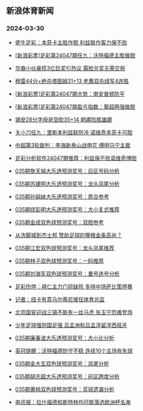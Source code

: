 ## 新浪体育新闻 
### 2024-03-30

+ [佬牛足彩：本菲卡主胜作胆 利兹联作客力保不败](https://sports.sina.com.cn/l/2024-03-29/doc-inapyawu2611060.shtml)

+ [[新浪彩票]足彩第24047期任九：沃特福德主胜做胆](https://sports.sina.com.cn/l/2024-03-29/doc-inapxshx3818538.shtml)

+ [华裔小伙豪揽3亿巨奖引热议 露脸兑奖无需交税](https://sports.sina.com.cn/l/2024-03-29/doc-inapxsia4938373.shtml)

+ [穆雷44分+绝杀塔图姆31+13 老鹰双杀绿军4连胜](https://sports.sina.com.cn/basketball/nba/2024-03-29/doc-inapyawu2604896.shtml)

+ [[新浪彩票]足彩第24047期大势：南安普顿防平](https://sports.sina.com.cn/l/2024-03-29/doc-inapxsia4938771.shtml)

+ [[新浪彩票]足彩第24047期盈亏指数：葡超两强做胆](https://sports.sina.com.cn/l/2024-03-29/doc-inapxsia4939438.shtml)

+ [锡安28分字母哥空砍35+14 鹈鹕险胜雄鹿](https://sports.sina.com.cn/basketball/nba/2024-03-29/doc-inapyawu2613857.shtml)

+ [关小刀任九：里斯本利兹联防冷 诺维奇本菲卡可胆](https://sports.sina.com.cn/l/2024-03-29/doc-inapypnq2439578.shtml)

+ [中超第3轮裁判：李海新泰山战申花 傅明马宁主裁](https://sports.sina.com.cn/china/2024-03-29/doc-inapyawu2611380.shtml)

+ [足彩分析软件24047期推荐：利兹保不败诺维奇博胆](https://sports.sina.com.cn/l/2024-03-29/doc-inapxsie1716336.shtml)

+ [035期詹天端大乐透预测奖号：后区号码分析](https://sports.sina.com.cn/l/2024-03-29/doc-inapyawu2614308.shtml)

+ [035期苏建明大乐透预测奖号：龙头凤尾分析](https://sports.sina.com.cn/l/2024-03-29/doc-inapyawy1511485.shtml)

+ [035期孙娟妹大乐透预测奖号：质合参考](https://sports.sina.com.cn/l/2024-03-29/doc-inapyawu2616131.shtml)

+ [035期缪彭明大乐透预测奖号：大小复式推荐](https://sports.sina.com.cn/l/2024-03-29/doc-inapyawt3617701.shtml)

+ [035期金成双色球预测奖号：双胆参考](https://sports.sina.com.cn/l/2024-03-29/doc-inapyawy1506534.shtml)

+ [从洗脚城到杰士邦 赞助足球的哪根金条高尚？](https://sports.sina.com.cn/china/2024-03-29/doc-inapxshy2814015.shtml)

+ [035期江宏双色球预测奖号：龙头凤尾推荐](https://sports.sina.com.cn/l/2024-03-29/doc-inapyawy1506786.shtml)

+ [035期林子双色球预测奖号：一码推荐](https://sports.sina.com.cn/l/2024-03-29/doc-inapyaww4728807.shtml)

+ [035期刘海军双色球预测奖号：重号连号分析](https://sports.sina.com.cn/l/2024-03-29/doc-inapyawt3610531.shtml)

+ [足彩伤停：拜仁主力门将缺阵 多特中场萨比策停赛](https://sports.sina.com.cn/l/2024-03-29/doc-inapypns4567929.shtml)

+ [记者：纽卡有意马尔蒂尼接任体育总监](https://sports.sina.com.cn/g/2024-03-29/doc-inapwzmk5261422.shtml)

+ [北京国安迎战三镇不能有一丝马虎 张玉宁恐难登场](https://sports.sina.com.cn/china/2024-03-29/doc-inapytuu0454779.shtml)

+ [少年足球强则国足强 吕孟洲和吕孟洋留洋西班牙](https://sports.sina.com.cn/g/pl/2024-03-29/doc-inapyyak2280254.shtml)

+ [035期廉春波大乐透预测奖号：大小比分析](https://sports.sina.com.cn/l/2024-03-29/doc-inapyawy1511682.shtml)

+ [英冠提醒：沃特福德防守不稳 连续10个主场有失球](https://sports.sina.com.cn/l/2024-03-29/doc-inapxwra1619227.shtml)

+ [035期金大玄双色球预测奖号：凤尾分析](https://sports.sina.com.cn/l/2024-03-29/doc-inapyawu2609460.shtml)

+ [035期胡志超大乐透预测奖号：前区跨度分析](https://sports.sina.com.cn/l/2024-03-29/doc-inapyawy1511070.shtml)

+ [035期黄桃双色球预测奖号：蓝球遗漏分析](https://sports.sina.com.cn/l/2024-03-29/doc-inapyawy1507893.shtml)

+ [电讯报：拉什福德和斯特林均可能落选欧洲杯名单](https://sports.sina.com.cn/g/2024-03-29/doc-inapwzmf4161008.shtml)

